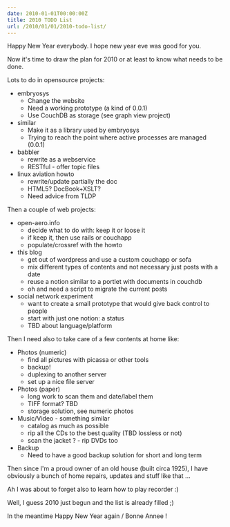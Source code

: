 ```yaml
---
date: 2010-01-01T00:00:00Z
title: 2010 TODO List
url: /2010/01/01/2010-todo-list/
---
```


Happy New Year everybody. I hope new year eve was good for you.

Now it's time to draw the plan for 2010 or at least to know what needs to be done.

Lots to do in opensource projects:

* embryosys
  * Change the website
  * Need a working prototype (a kind of 0.0.1)
  * Use CouchDB as storage (see graph view project)
* similar
  * Make it as a library used by embryosys
  * Trying to reach the point where active processes are managed (0.0.1)
* babbler
  * rewrite as a webservice
  * RESTful - offer topic files
* linux aviation howto
  * rewrite/update partially the doc
  * HTML5? DocBook+XSLT?
  * Need advice from TLDP

Then a couple of web projects:

* open-aero.info
  * decide what to do with: keep it or loose it
  * if keep it, then use rails or couchapp
  * populate/crossref with the howto
* this blog
  * get out of wordpress and use a custom couchapp or sofa
  * mix different types of contents and not necessary just posts with a date
  * reuse a notion similar to a portlet with documents in couchdb
  * oh and need a script to migrate the current posts
* social network experiment
  * want to create a small prototype that would give back control to people
  * start with just one notion: a status
  * TBD about language/platform

Then I need also to take care of a few contents at home like:

* Photos (numeric)
  * find all pictures with picassa or other tools
  * backup!
  * duplexing to another server
  * set up a nice file server
* Photos (paper)
  * long work to scan them and date/label them
  * TIFF format? TBD
  * storage solution, see numeric photos
* Music/Video - something similar
  * catalog as much as possible
  * rip all the CDs to the best quality (TBD lossless or not)
  * scan the jacket ? - rip DVDs too
* Backup
  * Need to have a good backup solution for short and long term

Then since I'm a proud owner of an old house (built circa 1925), I have obviously a bunch of home repairs, updates and stuff like that ...

Ah I was about to forget also to learn how to play recorder :)

Well, I guess 2010 just begun and the list is already filled ;)

In the meantime Happy New Year again / Bonne Annee !
